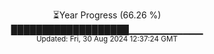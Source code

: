 <p align="center">
⏳Year Progress (66.26 %) <br>
███████████████████▁▁▁▁▁▁▁▁▁▁▁ <br>
<sub>Updated: Fri, 30 Aug 2024 12:37:24 GMT</sub>
</p>

